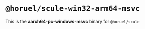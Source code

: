 # `@horuel/scule-win32-arm64-msvc`

This is the **aarch64-pc-windows-msvc** binary for `@horuel/scule`
